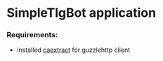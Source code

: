 # SimpleTlgBot application

### Requirements:
- installed [caextract](https://curl.se/docs/caextract.html) for guzzlehttp client